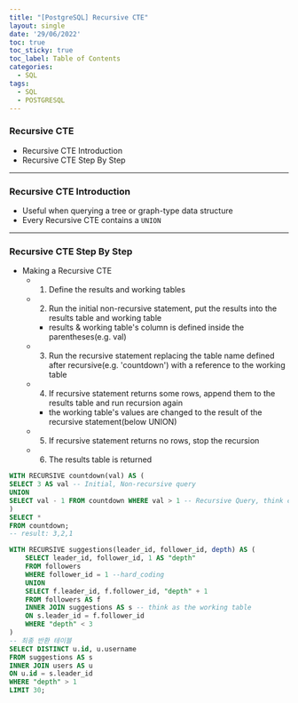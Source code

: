 ```yaml
---
title: "[PostgreSQL] Recursive CTE"
layout: single
date: '29/06/2022'
toc: true
toc_sticky: true
toc_label: Table of Contents
categories:
  - SQL
tags:
  - SQL
  - POSTGRESQL
---
```


### Recursive CTE
* Recursive CTE Introduction
* Recursive CTE Step By Step

---

### Recursive CTE Introduction
* Useful when querying a tree or graph-type data structure
* Every Recursive CTE contains a `UNION`

---

### Recursive CTE Step By Step
* Making a Recursive CTE
  * 1) Define the results and working tables
  * 2) Run the initial non-recursive statement, put the results into the results table and working table
    * results & working table's column is defined inside the parentheses(e.g. val)
  * 3) Run the recursive statement replacing the table name defined after recursive(e.g. 'countdown') with a reference to the working table
  * 4) If recursive statement returns some rows, append them to the results table and run recursion again
    * the working table's values are changed to the result of the recursive statement(below UNION) 
  * 5) If recursive statement returns no rows, stop the recursion
  * 6) The results table is returned

```sql
WITH RECURSIVE countdown(val) AS ( 
SELECT 3 AS val -- Initial, Non-recursive query
UNION
SELECT val - 1 FROM countdown WHERE val > 1 -- Recursive Query, think countdown as the working table
)
SELECT *
FROM countdown;
-- result: 3,2,1
```

```sql
WITH RECURSIVE suggestions(leader_id, follower_id, depth) AS (
	SELECT leader_id, follower_id, 1 AS "depth" 
	FROM followers 
	WHERE follower_id = 1 --hard_coding 
	UNION 
	SELECT f.leader_id, f.follower_id, "depth" + 1
	FROM followers AS f
	INNER JOIN suggestions AS s	-- think as the working table
	ON s.leader_id = f.follower_id
	WHERE "depth" < 3
) 
-- 최종 반환 테이블
SELECT DISTINCT u.id, u.username
FROM suggestions AS s
INNER JOIN users AS u
ON u.id = s.leader_id
WHERE "depth" > 1
LIMIT 30;
```